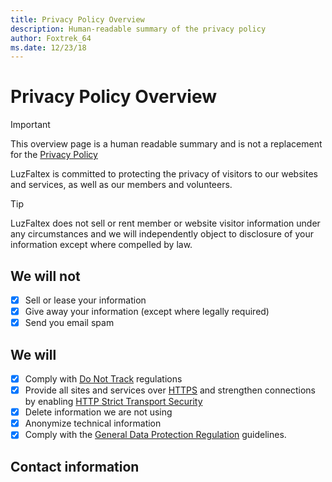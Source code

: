 ```yaml
---
title: Privacy Policy Overview
description: Human-readable summary of the privacy policy
author: Foxtrek_64
ms.date: 12/23/18
---
```


# Privacy Policy Overview

> [!IMPORTANT]
> This overview page is a human readable summary and is not a replacement for the [Privacy Policy](./privacy-policy.md)

LuzFaltex is committed to protecting the privacy of visitors to our websites and services, as well as our members and volunteers.

> [!TIP]
> LuzFaltex does not sell or rent member or website visitor information under any circumstances and we will independently object to disclosure of your information except where compelled by law.

## We will not

* [x] Sell or lease your information
* [x] Give away your information (except where legally required)
* [x] Send you email spam

## We will

* [x] Comply with [Do Not Track](http://www.w3.org/TR/tracking-dnt/) regulations
* [x] Provide all sites and services over [HTTPS](https://en.wikipedia.org/wiki/HTTPS) and strengthen connections by enabling [HTTP Strict Transport Security](https://en.wikipedia.org/wiki/HTTP_Strict_Transport_Security)
* [x] Delete information we are not using
* [x] Anonymize technical information
* [x] Comply with the [General Data Protection Regulation](https://en.wikipedia.org/wiki/General_Data_Protection_Regulation) guidelines.

## Contact information

